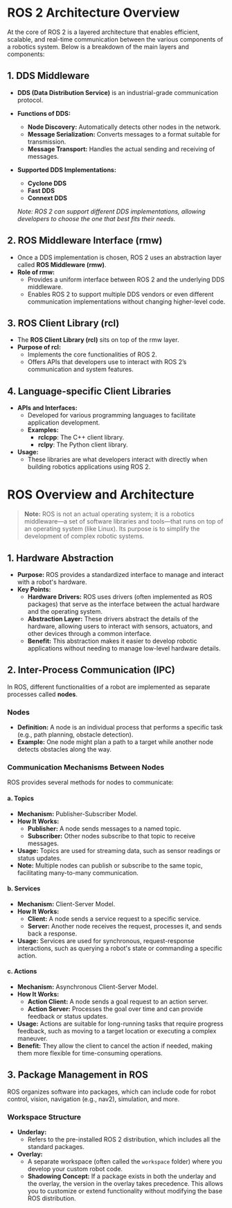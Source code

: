 # ROS 2 Architecture Overview

At the core of ROS 2 is a layered architecture that enables efficient, scalable, and real-time communication between the various components of a robotics system. Below is a breakdown of the main layers and components:

## 1. DDS Middleware

- **DDS (Data Distribution Service)** is an industrial-grade communication protocol.
- **Functions of DDS:**
  - **Node Discovery:** Automatically detects other nodes in the network.
  - **Message Serialization:** Converts messages to a format suitable for transmission.
  - **Message Transport:** Handles the actual sending and receiving of messages.
- **Supported DDS Implementations:**
  - **Cyclone DDS**
  - **Fast DDS**
  - **Connext DDS**
  
  *Note: ROS 2 can support different DDS implementations, allowing developers to choose the one that best fits their needs.*

## 2. ROS Middleware Interface (rmw)

- Once a DDS implementation is chosen, ROS 2 uses an abstraction layer called **ROS Middleware (rmw)**.
- **Role of rmw:**
  - Provides a uniform interface between ROS 2 and the underlying DDS middleware.
  - Enables ROS 2 to support multiple DDS vendors or even different communication implementations without changing higher-level code.

## 3. ROS Client Library (rcl)

- The **ROS Client Library (rcl)** sits on top of the rmw layer.
- **Purpose of rcl:**
  - Implements the core functionalities of ROS 2.
  - Offers APIs that developers use to interact with ROS 2’s communication and system features.
  
## 4. Language-specific Client Libraries

- **APIs and Interfaces:**
  - Developed for various programming languages to facilitate application development.
  - **Examples:**
    - **rclcpp**: The C++ client library.
    - **rclpy**: The Python client library.
- **Usage:**
  - These libraries are what developers interact with directly when building robotics applications using ROS 2.

# ROS Overview and Architecture

> **Note:** ROS is not an actual operating system; it is a robotics middleware—a set of software libraries and tools—that runs on top of an operating system (like Linux). Its purpose is to simplify the development of complex robotic systems.

## 1. Hardware Abstraction

- **Purpose:** ROS provides a standardized interface to manage and interact with a robot's hardware.
- **Key Points:**
  - **Hardware Drivers:** ROS uses drivers (often implemented as ROS packages) that serve as the interface between the actual hardware and the operating system.
  - **Abstraction Layer:** These drivers abstract the details of the hardware, allowing users to interact with sensors, actuators, and other devices through a common interface.
  - **Benefit:** This abstraction makes it easier to develop robotic applications without needing to manage low-level hardware details.

## 2. Inter-Process Communication (IPC)

In ROS, different functionalities of a robot are implemented as separate processes called **nodes**.

### Nodes

- **Definition:** A node is an individual process that performs a specific task (e.g., path planning, obstacle detection).
- **Example:** One node might plan a path to a target while another node detects obstacles along the way.

### Communication Mechanisms Between Nodes

ROS provides several methods for nodes to communicate:

#### a. Topics

- **Mechanism:** Publisher-Subscriber Model.
- **How It Works:**
  - **Publisher:** A node sends messages to a named topic.
  - **Subscriber:** Other nodes subscribe to that topic to receive messages.
- **Usage:** Topics are used for streaming data, such as sensor readings or status updates.
- **Note:** Multiple nodes can publish or subscribe to the same topic, facilitating many-to-many communication.

#### b. Services

- **Mechanism:** Client-Server Model.
- **How It Works:**
  - **Client:** A node sends a service request to a specific service.
  - **Server:** Another node receives the request, processes it, and sends back a response.
- **Usage:** Services are used for synchronous, request-response interactions, such as querying a robot's state or commanding a specific action.

#### c. Actions

- **Mechanism:** Asynchronous Client-Server Model.
- **How It Works:**
  - **Action Client:** A node sends a goal request to an action server.
  - **Action Server:** Processes the goal over time and can provide feedback or status updates.
- **Usage:** Actions are suitable for long-running tasks that require progress feedback, such as moving to a target location or executing a complex maneuver.
- **Benefit:** They allow the client to cancel the action if needed, making them more flexible for time-consuming operations.

## 3. Package Management in ROS

ROS organizes software into packages, which can include code for robot control, vision, navigation (e.g., nav2), simulation, and more.

### Workspace Structure

- **Underlay:**
  - Refers to the pre-installed ROS 2 distribution, which includes all the standard packages.
- **Overlay:**
  - A separate workspace (often called the `workspace` folder) where you develop your custom robot code.
  - **Shadowing Concept:** If a package exists in both the underlay and the overlay, the version in the overlay takes precedence. This allows you to customize or extend functionality without modifying the base ROS distribution.

